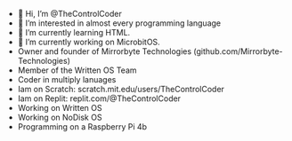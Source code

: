 - 👋 Hi, I’m @TheControlCoder
- 👀 I’m interested in almost every programming language
- 🌱 I’m currently learning HTML.
- 🌱 I’m currently working on MicrobitOS.
-   Owner and founder of Mirrorbyte Technologies
  (github.com/Mirrorbyte-Technologies)
-   Member of the Written OS Team 
-   Coder in multiply lanuages
-   Iam on Scratch: scratch.mit.edu/users/TheControlCoder
-   Iam on Replit: replit.com/@TheControlCoder
-   Working on Written OS
-   Working on NoDisk OS
-   Programming on a Raspberry Pi 4b
